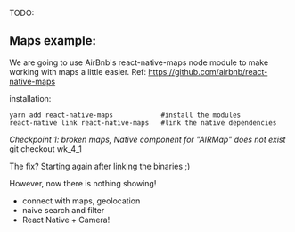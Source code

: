 TODO:


## Maps example:

We are going to use AirBnb's react-native-maps node module to make working with maps a little easier.
Ref: https://github.com/airbnb/react-native-maps

installation:
```
yarn add react-native-maps            #install the modules
react-native link react-native-maps   #link the native dependencies
```


*Checkpoint 1: broken maps, Native component for "AIRMap" does not exist*
git checkout wk_4_1

The fix? Starting again after linking the binaries ;)

However, now there is nothing showing!




- connect with maps, geolocation
- naive search and filter
- React Native + Camera!
